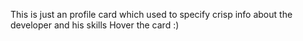 This is just an profile card which used to specify crisp info about the developer and his skills
Hover the card :)

